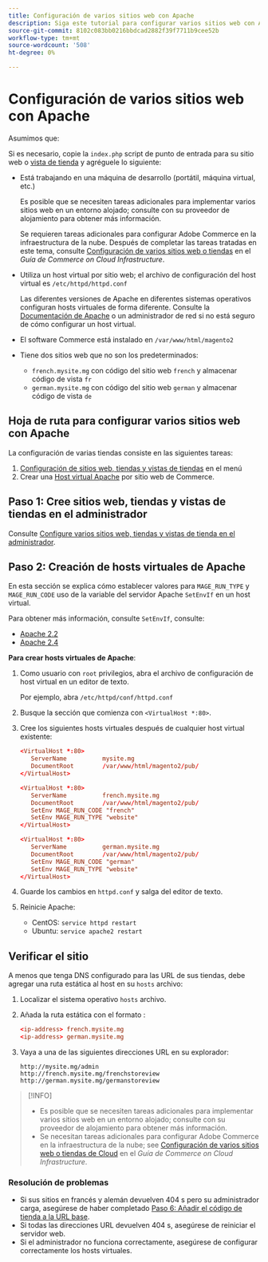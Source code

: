 ```yaml
---
title: Configuración de varios sitios web con Apache
description: Siga este tutorial para configurar varios sitios web con Apache.
source-git-commit: 8102c083bb0216bbdcad2882f39f7711b9cee52b
workflow-type: tm+mt
source-wordcount: '508'
ht-degree: 0%

---
```



# Configuración de varios sitios web con Apache

Asumimos que:

Si es necesario, copie la `index.php` script de punto de entrada para su sitio web o [vista de tienda](https://glossary.magento.com/store-view) y agréguele lo siguiente:

- Está trabajando en una máquina de desarrollo (portátil, máquina virtual, etc.)

   Es posible que se necesiten tareas adicionales para implementar varios sitios web en un entorno alojado; consulte con su proveedor de alojamiento para obtener más información.

   Se requieren tareas adicionales para configurar Adobe Commerce en la infraestructura de la nube. Después de completar las tareas tratadas en este tema, consulte [Configuración de varios sitios web o tiendas](https://experienceleague.adobe.com/docs/commerce-cloud-service/user-guide/configure-store/multiple-sites.html) en el _Guía de Commerce on Cloud Infrastructure_.

- Utiliza un host virtual por sitio web; el archivo de configuración del host virtual es `/etc/httpd/httpd.conf`

   Las diferentes versiones de Apache en diferentes sistemas operativos configuran hosts virtuales de forma diferente. Consulte la [Documentación de Apache](https://httpd.apache.org/docs/2.4/vhosts) o un administrador de red si no está seguro de cómo configurar un host virtual.

- El software Commerce está instalado en `/var/www/html/magento2`
- Tiene dos sitios web que no son los predeterminados:

   - `french.mysite.mg` con código del sitio web `french` y almacenar código de vista `fr`
   - `german.mysite.mg` con código del sitio web `german` y almacenar código de vista `de`

## Hoja de ruta para configurar varios sitios web con Apache

La configuración de varias tiendas consiste en las siguientes tareas:

1. [Configuración de sitios web, tiendas y vistas de tiendas](ms-admin.md) en el menú
1. Crear una [Host virtual Apache](#step-2-create-apache-virtual-hosts) por sitio web de Commerce.

## Paso 1: Cree sitios web, tiendas y vistas de tiendas en el administrador

Consulte [Configure varios sitios web, tiendas y vistas de tienda en el administrador](ms-admin.md).

## Paso 2: Creación de hosts virtuales de Apache

En esta sección se explica cómo establecer valores para `MAGE_RUN_TYPE` y `MAGE_RUN_CODE` uso de la variable del servidor Apache `SetEnvIf` en un host virtual.

Para obtener más información, consulte `SetEnvIf`, consulte:

- [Apache 2.2](https://httpd.apache.org/docs/2.2/mod/mod_setenvif.html)
- [Apache 2.4](https://httpd.apache.org/docs/2.4/mod/mod_setenvif.html)

**Para crear hosts virtuales de Apache**:

1. Como usuario con `root` privilegios, abra el archivo de configuración de host virtual en un editor de texto.

   Por ejemplo, abra `/etc/httpd/conf/httpd.conf`

1. Busque la sección que comienza con `<VirtualHost *:80>`.
1. Cree los siguientes hosts virtuales después de cualquier host virtual existente:

   ```conf
   <VirtualHost *:80>
      ServerName          mysite.mg
      DocumentRoot        /var/www/html/magento2/pub/
   </VirtualHost>
   
   <VirtualHost *:80>
      ServerName          french.mysite.mg
      DocumentRoot        /var/www/html/magento2/pub/
      SetEnv MAGE_RUN_CODE "french"
      SetEnv MAGE_RUN_TYPE "website"
   </VirtualHost>
   
   <VirtualHost *:80>
      ServerName          german.mysite.mg
      DocumentRoot        /var/www/html/magento2/pub/
      SetEnv MAGE_RUN_CODE "german"
      SetEnv MAGE_RUN_TYPE "website"
   </VirtualHost>
   ```

1. Guarde los cambios en `httpd.conf` y salga del editor de texto.
1. Reinicie Apache:

   - CentOS: `service httpd restart`
   - Ubuntu: `service apache2 restart`

## Verificar el sitio

A menos que tenga DNS configurado para las URL de sus tiendas, debe agregar una ruta estática al host en su `hosts` archivo:

1. Localizar el sistema operativo `hosts` archivo.
1. Añada la ruta estática con el formato :

   ```conf
   <ip-address> french.mysite.mg
   <ip-address> german.mysite.mg
   ```

1. Vaya a una de las siguientes direcciones URL en su explorador:

   ```http
   http://mysite.mg/admin
   http://french.mysite.mg/frenchstoreview
   http://german.mysite.mg/germanstoreview
   ```

>[!INFO]
>
>- Es posible que se necesiten tareas adicionales para implementar varios sitios web en un entorno alojado; consulte con su proveedor de alojamiento para obtener más información.
>- Se necesitan tareas adicionales para configurar Adobe Commerce en la infraestructura de la nube; see [Configuración de varios sitios web o tiendas de Cloud](https://experienceleague.adobe.com/docs/commerce-cloud-service/user-guide/configure-store/multiple-sites.html) en el _Guía de Commerce on Cloud Infrastructure_.


### Resolución de problemas

- Si sus sitios en francés y alemán devuelven 404 s pero su administrador carga, asegúrese de haber completado [Paso 6: Añadir el código de tienda a la URL base](ms-admin.md#step-6-add-the-store-code-to-the-base-url).
- Si todas las direcciones URL devuelven 404 s, asegúrese de reiniciar el servidor web.
- Si el administrador no funciona correctamente, asegúrese de configurar correctamente los hosts virtuales.
